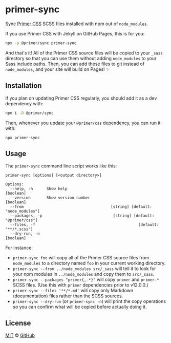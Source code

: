 # primer-sync

Sync [Primer CSS](https://github.com/primer/primer) SCSS files installed with npm out of `node_modules`.

If you use Primer CSS with Jekyll on GitHub Pages, this is for you:

```sh
npx -p @primer/sync primer-sync
```

And that's it! All of the Primer CSS source files will be copied to your `_sass` directory so that you can use them without adding `node_modules` to your Sass include paths. Then, you can add these files to git instead of `node_modules`, and your site will build on Pages! :sparkles:


## Installation

If you plan on updating Primer CSS regularly, you should add it as a dev dependency with:

```sh
npm i -D @primer/sync
```

Then, whenever you update your `@primer/css` dependency, you can run it with:

```sh
npx primer-sync
```


## Usage

The `primer-sync` command line script works like this:

```
primer-sync [options] [<output directory>]

Options:
  --help, -h      Show help                                            [boolean]
  --version       Show version number                                  [boolean]
  --from                                      [string] [default: "node_modules"]
  --packages, -p                               [string] [default: "@primer/css"]
  --files, -f                                             [default: "**/*.scss"]
  --dry-run, -n                                                        [boolean]
```

For instance:

* `primer-sync foo` will copy all of the Primer CSS source files from
  `node_modules` to a directory named `foo` in your current working directory.
* `primer-sync --from ../node_modules src/_sass` will tell it to look for your
  npm modules in `../node_modules` and copy them to `src/_sass`.
* `primer-sync --packages "primer{,-*}"` will copy `primer` and `primer-*` SCSS files. (Use this with `primer` dependencies prior to v12.0.0.)
* `primer-sync --files '**/*.md'` will copy only Markdown (documentation) files
  rather than the SCSS sources.
* `primer-sync --dry-run` (or `primer-sync -n`) will print the copy operations
  so you can confirm what will be copied before actually doing it.


## License

[MIT](./LICENSE) &copy; [GitHub](https://github.com/)
